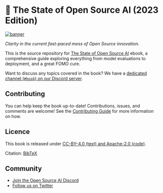 # 📘 The State of Open Source AI (2023 Edition)

[![banner](https://static.premai.io/book/marketing/github--book.jpg)][book]

*Clarity in the current fast-paced mess of Open Source innovation.*

This is the source repository for [The State of Open Source AI][book] ebook, a comprehensive guide exploring everything from model evaluations to deployment, and a great FOMO cure.

[book]: https://book.premai.io/state-of-open-source-ai

Want to discuss any topics covered in the book? We have a [dedicated channel (`#book`) on our Discord server][Discord].

[Discord]: https://discord.gg/kpKk6vYVAn

## Contributing

You can help keep the book up-to-date! Contributions, issues, and comments are welcome! See the [Contributing Guide](https://book.premai.io/state-of-open-source-ai/#contributing) for more information on how.

## Licence

This book is released under [CC-BY-4.0 (text) and Apache-2.0 (code)](LICENCE).

Citation: [BibTeX](references.bib#L1)

## Community

- [Join the Open Source AI Discord][Discord]
- [Follow us on Twitter](https://twitter.com/premai_io)
